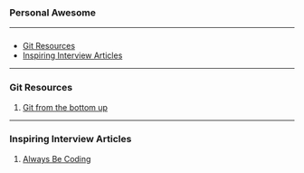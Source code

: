 ### Personal Awesome

---

###

- [Git Resources](git-resources)
- [Inspiring Interview Articles](inspiring-interview-articles)

---

### Git Resources

1. [Git from the bottom up](https://jwiegley.github.io/git-from-the-bottom-up/)

---

### Inspiring Interview Articles

1. [Always Be Coding](https://medium.com/always-be-coding/abc-always-be-coding-d5f8051afce2)
